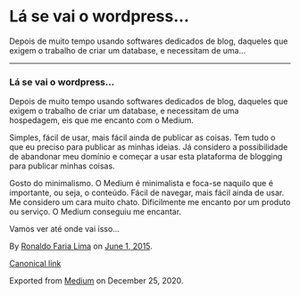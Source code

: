 Lá se vai o wordpress…
======================

Depois de muito tempo usando softwares dedicados de blog, daqueles que
exigem o trabalho de criar um database, e necessitam de uma…

------------------------------------------------------------------------

### Lá se vai o wordpress…

Depois de muito tempo usando softwares dedicados de blog, daqueles que
exigem o trabalho de criar um database, e necessitam de uma hospedagem,
eis que me encanto com o Medium.

Simples, fácil de usar, mais fácil ainda de publicar as coisas. Tem tudo
o que eu preciso para publicar as minhas ideias. Já considero a
possibilidade de abandonar meu domínio e começar a usar esta plataforma
de blogging para publicar minhas coisas.

Gosto do minimalismo. O Medium é minimalista e foca-se naquilo que é
importante, ou seja, o conteúdo. Fácil de navegar, mais fácil ainda de
usar. Me considero um cara muito chato. Dificilmente me encanto por um
produto ou serviço. O Medium conseguiu me encantar.

Vamos ver até onde vai isso…

By
<a href="https://medium.com/@ronaldolima" class="p-author h-card">Ronaldo Faria Lima</a>
on [June 1, 2015](https://medium.com/p/c3aeffb338cc).

<a href="https://medium.com/@ronaldolima/l%C3%A1-se-vai-o-wordpress-c3aeffb338cc" class="p-canonical">Canonical link</a>

Exported from [Medium](https://medium.com) on December 25, 2020.
